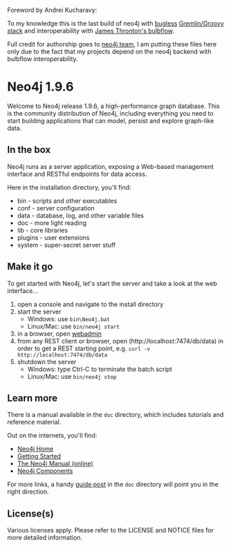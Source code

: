 Foreword by Andrei Kucharavy:

To my knowledge this is the last build of neo4j with [bugless](https://github.com/neo4j/neo4j/issues/5785) [Gremlin/Groovy stack](https://github.com/tinkerpop/gremlin/wiki) and interoperability with [James Thronton's bulbflow](http://bulbflow.com/).

Full credit for authorship goes to [neo4j team](https://github.com/neo4j/neo4j), I am putting these files here only due to the fact that my projects depend on the neo4j backend with bulbflow interoperability.


Neo4j 1.9.6
=======================================

Welcome to Neo4j release 1.9.6, a high-performance graph database.
This is the community distribution of Neo4j, including everything you need to
start building applications that can model, persist and explore graph-like data.

In the box
----------

Neo4j runs as a server application, exposing a Web-based management
interface and RESTful endpoints for data access.

Here in the installation directory, you'll find:

* bin - scripts and other executables
* conf - server configuration
* data - database, log, and other variable files
* doc - more light reading
* lib - core libraries
* plugins - user extensions
* system - super-secret server stuff

Make it go
----------

To get started with Neo4j, let's start the server and take a
look at the web interface...

1. open a console and navigate to the install directory
2. start the server
   * Windows: use `bin\Neo4j.bat`
   * Linux/Mac: use `bin/neo4j start`
3. in a browser, open [webadmin](http://localhost:7474/webadmin/)
4. from any REST client or browser, open (http://localhost:7474/db/data) 
   in order to get a REST starting point, e.g.
   `curl -v http://localhost:7474/db/data`
5. shutdown the server
   * Windows: type Ctrl-C to terminate the batch script
   * Linux/Mac: use `bin/neo4j stop`

Learn more
----------

There is a manual available in the `doc` directory, which includes tutorials
and reference material.

Out on the internets, you'll find:

* [Neo4j Home](http://neo4j.org)
* [Getting Started](http://docs.neo4j.org/chunked/1.9.6/introduction.html)
* [The Neo4j Manual (online)](http://docs.neo4j.org/chunked/1.9.6/)
* [Neo4j Components](http://components.neo4j.org)

For more links, a handy [guide post](doc/guide-post.html) in the `doc` 
directory will point you in the right direction.

License(s)
----------
Various licenses apply. Please refer to the LICENSE and NOTICE files for more
detailed information.

